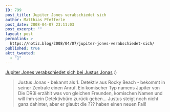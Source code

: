 ```yaml
---
ID: 799
post_title: Jupiter Jones verabschiedet sich
author: Matthias Pfefferle
post_date: 2008-04-07 23:11:03
post_excerpt: ""
layout: post
permalink: >
  https://notiz.blog/2008/04/07/jupiter-jones-verabschiedet-sich/
published: true
aktt_tweeted:
  - "1"
---
```

<a href="http://www.natuerlichvoneuropa.de/area_ddf/index.php?screen=ct.detail&amp;fid=152&amp;mpid=303112">Jupiter Jones verabschiedet sich bei Justus Jonas</a> :)

<blockquote>Justus Jonas - bekannt als 1. Detektiv aus Rocky Beach - bekommt in seiner Zentrale einen Anruf. Ein komischer Typ namens Jupiter von Die DR3i erzählt was von gleichen Freunden, komischen Namen und will ihm sein Detektivbüro zurück geben... Justus steigt noch nicht ganz dahinter, aber er glaubt die ??? haben einen neuen Fall!</blockquote>